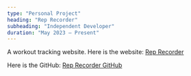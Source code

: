 ```yaml
---
type: "Personal Project"
heading: "Rep Recorder"
subheading: "Independent Developer"
duration: "May 2023 – Present"
---
```


A workout tracking website. Here is the website: [Rep Recorder](https://www.austincoleman.dev/rep-recorder/)

Here is the GitHub: [Rep Recorder GitHub](https://github.com/AustinMichaelColeman/rep-recorder)